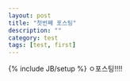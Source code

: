```yaml
---
layout: post
title: "첫번째 포스팅"
description: ""
category: test
tags: [test, first]
---
```

{% include JB/setup %}
ㅇ포스팅!!!!